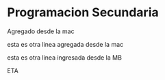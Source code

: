 # Programacion       Secundaria

Agregado desde la mac

esta es otra linea agregada desde la mac


esta es otra linea ingresada desde la MB

ETA
